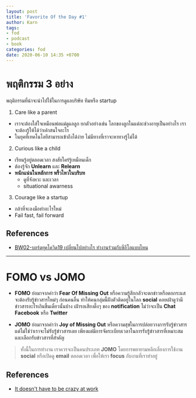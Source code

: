 ```yaml
---
layout: post
title: 'Favorite Of the Day #1'
author: Karn
tags:
- fod
- podcast
- book
categories: fod
date: 2020-06-10 14:35 +0700
---
```

# พฤติกรรม 3 อย่าง

พฤติกรรมที่น่าจะนำไปใช้ในการดูแลบริษัท ทีมหรือ startup

1. Care like a parent
- เราจะต้องใส่ใจเหมือนพ่อแม่ดูแลลูก ยกตัวอย่างเช่น โลกของลูกในแต่ละช่วงอายุเป็นอย่างไร เราจะต้องรู้ให้ได้ว่าเค้าสนใจอะไร
- ในยุคที่เทคโนโลยีสามารถเข้าถึงได้ง่าย ไม่มีทางที่เราจะหาทางรู้ไม่ได้

<!--more-->

2. Curious like a child
- เรียนรู้อยู่ตลอดเวลา สงสัยใคร่รู้เหมือนเด็ก
- ต้องรู้จัก **Unlearn** และ **Relearn**
- **หนักแน่นในหลักการ พริ้วไหวในบริบท**
  - ดูที่จังหวะ และเวลา
  - situational awarness

3. Courage like a startup
- กล้าที่จะลงมือทำอะไรใหม่
- Fail fast, fail forward

## References
- [BW02-บอร์ดยุคโควิด19 เปลี่ยนไปอย่างไร ทำงานร่วมกับซีอีโอแบบไหน](https://open.spotify.com/episode/5iqtOiKEM5yKxeXNt5FhAi?si=bgnlniLORg2zRrZW9JRLrQ)

---

# FOMO vs JOMO
- **FOMO** ย่อมาจากคำว่า **Fear Of Missing Out** หรือความรู้สึกกลัวจะตกข่าวหรือตกกระแส จะต้องรับรู้ข่าวสารใหม่ๆ ก่อนคนอื่น ทำให้คนกลุ่มนี้ฝังตัวติดอยู่ในโลก **social** คอยเฝ้าดูว่ามีข่าวสารอะไรเกินขึ้นเดี๋ยวนั้นบ้าง เฝ้ารอเสียงตึ๊งๆ ของ **notification** ไม่ว่าจะเป็น **Chat** **Facebook** หรือ **Twitter**

- **JOMO** ย่อมาจากคำว่า **Joy of Missing Out** หรือความสุขในการปล่อยวางการรับรู้ข่าวสาร แต่ไม่ใช่ว่าเราจะไม่รับรู้ข่าวสารเลย เพียงแต่มีการจัดระเบียบเวลาในการรับรู้ข่าวสารที่เหมาะสม และเลือกรับข่าวสารที่สำคัญ

> ทั้งนี้ในการทำงาน เราควรจะเป็นคนประเภท **JOMO** โดยการพยายามหลีกเลี่ยงการใช้งาน **social** หรือเปิดดู **email** ตลอดเวลา เพื่อให้เรา **focus** กับงานที่เราทำอยู่

## References
- [It doesn't have to be crazy at work](https://basecamp.com/books/calm)

